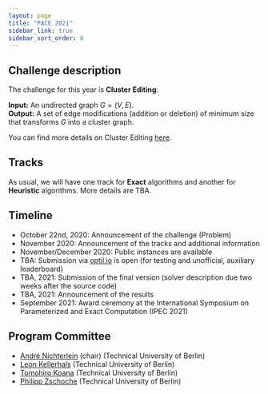 ```yaml
---
layout: page
title: "PACE 2021"
sidebar_link: true
sidebar_sort_order: 8
---
```


## Challenge description

The challenge for this year is **Cluster Editing**:

**Input:** An undirected graph $G = (V, E)$. <br/>
**Output:** A set of edge modifications (addition or deletion) of minimum size that transforms $G$ into a cluster graph.

You can find more details on Cluster Editing [here](cluster-editing/).

## Tracks

As usual, we will have one track for **Exact** algorithms and another for **Heuristic** algorithms.
More details are TBA.

## Timeline

- October 22nd, 2020: Announcement of the challenge (Problem)
- November 2020: Announcement of the tracks and additional information
- November/December 2020: Public instances are available
- TBA: Submission via [optil.io](https://optil.io/) is open (for testing and unofficial, auxiliary leaderboard)
- TBA, 2021: Submission of the final version (solver description due two weeks after the source code)
- TBA, 2021: Announcement of the results
- September 2021: Award ceremony at the International Symposium on Parameterized and Exact Computation (IPEC 2021) 

<!--
## Prizes

TBA
-->

## Program Committee

- [André Nichterlein](https://www.akt.tu-berlin.de/menue/team/nichterlein_andre/) (chair) (Technical University of Berlin)
- [Leon Kellerhals](https://kellerhals.io/) (Technical University of Berlin)
- [Tomohiro Koana](https://tomohirokoana.github.io/) (Technical University of Berlin)
- [Philipp Zschoche](https://zschoche.org/) (Technical University of Berlin)
